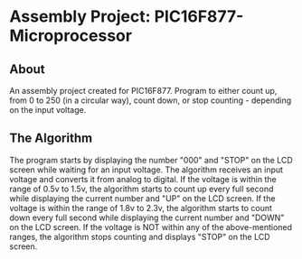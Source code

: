 # Assembly Project: PIC16F877-Microprocessor

## About

An assembly project created for PIC16F877. Program to either count up, from 0 to 250 (in a circular way), count down, or stop counting - depending on the input voltage.


## The Algorithm

The program starts by displaying the number "000" and "STOP" on the LCD screen while waiting for an input voltage. The algorithm receives an input voltage and converts it from analog to digital.
If the voltage is within the range of 0.5v to 1.5v, the algorithm starts to count up every full second while displaying the current number and "UP" on the LCD screen.
If the voltage is within the range of 1.8v to 2.3v, the algorithm starts to count down every full second while displaying the current number and "DOWN" on the LCD screen.
If the voltage is NOT within any of the above-mentioned ranges, the algorithm stops counting and displays "STOP" on the LCD screen.



